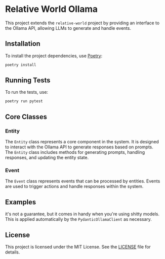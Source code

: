 # Relative World Ollama

This project extends the `relative-world` project by providing an interface to the 
Ollama API, allowing LLMs to generate and handle events.

## Installation

To install the project dependencies, use [Poetry](https://python-poetry.org/):

```sh
poetry install
```

## Running Tests

To run the tests, use:

```sh
poetry run pytest
```

## Core Classes

### Entity

The `Entity` class represents a core component in the system. It is designed to interact with the Ollama API to generate responses based on prompts. The `Entity` class includes methods for generating prompts, handling responses, and updating the entity state.

### Event

The `Event` class represents events that can be processed by entities. Events are used to trigger actions and handle responses within the system.

## Examples


it's not a guarantee, but it comes in handy when you're using shitty models.  
This is applied automatically by the `PydanticOllamaClient` as necessary.

## License

This project is licensed under the MIT License. See the [LICENSE](LICENSE) file for details.
